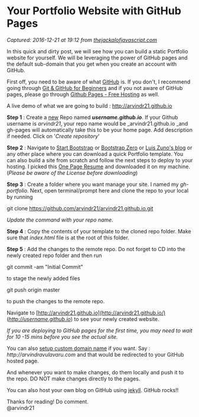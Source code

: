 # Your Portfolio Website with GitHub Pages

_Captured: 2016-12-21 at 19:12 from [thejackalofjavascript.com](http://thejackalofjavascript.com/your-portfolio-website-with-github-pages/)_

In this quick and dirty post, we will see how you can build a static Portfolio website for yourself. We will be leveraging the power of GitHub pages and the default sub-domain that you get when you create an account with GitHub.

First off, you need to be aware of what [GitHub](https://github.com/) is. If you don't, I recommend going through [Git & GitHub for Beginners](http://thejackalofjavascript.com/git-and-github-for-beginners/) and if you not aware of GitHub pages, please go through [Github Pages - Free Hosting](http://thejackalofjavascript.com/github-pages-free-hosting/) as well.

A live demo of what we are going to build : <http://arvindr21.github.io>

**Step 1** : Create a [new](https://github.com/new) Repo named _**username.github.io**_. If your Github username is _arvindr21_, your repo name would be _arvindr21.github.io _and gh-pages will automatically take this to be your home page. Add description if needed. Click on '_Create repository_'

**Step 2** : Navigate to [Start Bootstrap](http://startbootstrap.com/) or [Bootstrap Zero](http://bootstrapzero.com/) or [Luis Zuno's blog](http://luiszuno.com/blog/) or any other place where you can download a quick Portfolio template. You can also build a site from scratch and follow the next steps to deploy to your hosting. I picked this [One Page Resume](http://www.mrova.com/free-one-page-responsive-html-resume-template/) and downloaded it on my machine. (_Please be aware of the License before downloading_)

**Step 3** : Create a folder where you want manage your site. I named my _gh-portfolio_. Next, open terminal/prompt here and clone the repo to your local by running

git clone https://github.com/arvindr21/arvindr21.github.io.git

_Update the command with your repo name._

**Step 4** : Copy the contents of your template to the cloned repo folder. Make sure that _index.html_ file is at the root of this folder.

**Step 5** : Add the changes to the remote repo. Do not forget to CD into the newly created repo folder and then run

git commit -am "Initial Commit"

to stage the newly added files

git push origin master

to push the changes to the remote repo.

Navigate to [http://arvindr21.github.io](http://arvindr21.github.io/) (_http://username.github.io_) to see your newly created website.

_If you are deploying to GitHub pages for the first time, you may need to wait for 10 -15 mins before you see the actual site._

You can also [setup custom domain name](https://help.github.com/articles/setting-up-a-custom-domain-with-github-pages) if you want. Say : _http://arvindravulavaru.com_ and that would be redirected to your GitHub hosted page.

And whenever you want to make changes, do them locally and push it to the repo. DO NOT make changes directly to the pages.

You can also host your own blog on GitHub using [jekyll](https://help.github.com/articles/using-jekyll-with-pages). GitHub rocks!!

Thanks for reading! Do comment.  
@arvindr21
